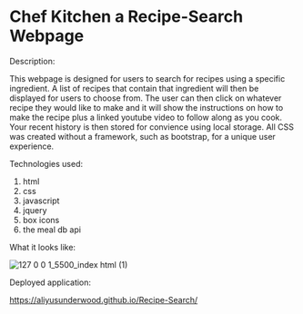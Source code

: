 # Chef Kitchen a Recipe-Search Webpage
Description:

This webpage is designed for users to search for recipes using a specific ingredient. A list of recipes that contain that ingredient will then be displayed for users to choose from. The user can then click on whatever recipe they would like to make and it will show the instructions on how to make the recipe plus a linked youtube video to follow along as you cook. Your recent history is then stored for convience using local storage. All CSS was created without a framework, such as bootstrap, for a unique user experience.

Technologies used:

1. html
2. css
3. javascript
4. jquery
5. box icons
6. the meal db api


What it looks like:

![127 0 0 1_5500_index html (1)](https://github.com/AliyusUnderwood/Recipe-Search/assets/158126448/44816264-7d39-4c7c-a133-d1893948921c)

Deployed application:

https://aliyusunderwood.github.io/Recipe-Search/
